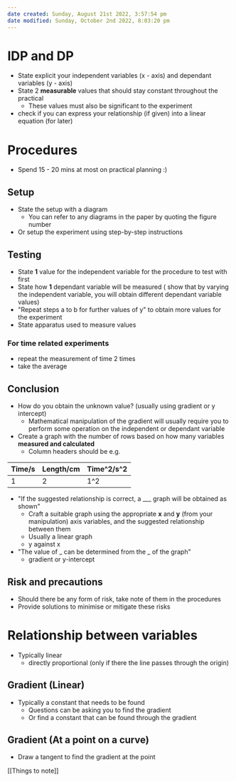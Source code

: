 ```yaml
---
date created: Sunday, August 21st 2022, 3:57:54 pm
date modified: Sunday, October 2nd 2022, 8:03:20 pm
---
```


# IDP and DP

- State explicit your independent variables (x - axis) and dependant variables (y - axis)
- State 2 **measurable** values that should stay constant throughout the practical
	- These values must also be significant to the experiment
- check if you can express your relationship (if given) into a linear equation (for later)

# Procedures

- Spend 15 - 20 mins at most on practical planning :)

## Setup

- State the setup with a diagram
	- You can refer to any diagrams in the paper by quoting the figure number
- Or setup the experiment using step-by-step instructions

## Testing

- State **1** value for the independent variable for the procedure to test with first
- State how **1** dependant variable will be measured ( show that by varying the independent variable, you will obtain different dependant variable values)
- "Repeat steps a to b for further values of y" to obtain more values for the experiment
- State apparatus used to measure values

### For time related experiments

- repeat the measurement of time 2 times
- take the average

## Conclusion

- How do you obtain the unknown value? (usually using gradient or y intercept)
	- Mathematical manipulation of the gradient will usually require you to perform some operation on the independent or dependant variable
- Create a graph with the number of rows based on how many variables **measured and calculated**
	- Column headers should be e.g.

| Time/s | Length/cm | Time^2/s^2 |
| ------ | --------- | ---------- |
| 1      | 2         | 1^2        |

- "If the suggested relationship is correct, a ___ graph will be obtained as shown"
	- Craft a suitable graph using the appropriate **x** and **y** (from your manipulation) axis variables, and the suggested relationship between them
	- Usually a linear graph
	- y against x
- "The value of \_ can be determined from the \_ of the graph"
	- gradient or y-intercept

## Risk and precautions

- Should there be any form of risk, take note of them in the procedures
- Provide solutions to minimise or mitigate these risks

# Relationship between variables

- Typically linear
	- directly proportional (only if there the line passes through the origin)

## Gradient (Linear)

- Typically a constant that needs to be found
	- Questions can be asking you to find the gradient
	- Or find a constant that can be found through the gradient

## Gradient (At a point on a curve)

- Draw a tangent to find the gradient at the point

[[Things to note]]